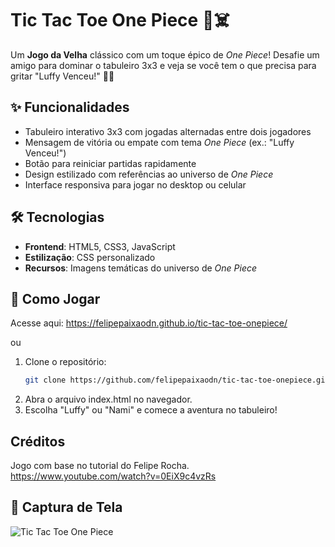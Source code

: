 # Tic Tac Toe One Piece 🎩☠️

Um **Jogo da Velha** clássico com um toque épico de *One Piece*! Desafie um amigo para dominar o tabuleiro 3x3 e veja se você tem o que precisa para gritar "Luffy Venceu!" 🏴‍☠️

## ✨ Funcionalidades
- Tabuleiro interativo 3x3 com jogadas alternadas entre dois jogadores
- Mensagem de vitória ou empate com tema *One Piece* (ex.: "Luffy Venceu!")
- Botão para reiniciar partidas rapidamente
- Design estilizado com referências ao universo de *One Piece*
- Interface responsiva para jogar no desktop ou celular

## 🛠 Tecnologias
- **Frontend**: HTML5, CSS3, JavaScript
- **Estilização**: CSS personalizado
- **Recursos**: Imagens temáticas do universo de *One Piece*

## 🚀 Como Jogar
Acesse aqui: https://felipepaixaodn.github.io/tic-tac-toe-onepiece/

ou

1. Clone o repositório:
   ```bash
   git clone https://github.com/felipepaixaodn/tic-tac-toe-onepiece.git
2. Abra o arquivo index.html no navegador.
3. Escolha "Luffy" ou "Nami" e comece a aventura no tabuleiro!

## Créditos
Jogo com base no tutorial do Felipe Rocha.
https://www.youtube.com/watch?v=0EiX9c4vzRs


## 📸 Captura de Tela
![Tic Tac Toe One Piece](screenshot.png)
